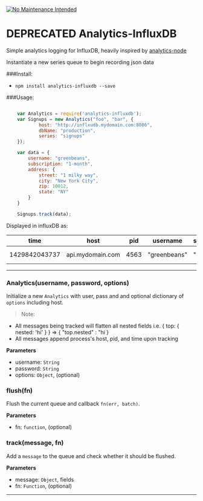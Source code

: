 [![No Maintenance Intended](http://unmaintained.tech/badge.svg)](http://unmaintained.tech/)

# DEPRECATED Analytics-InfluxDB

Simple analytics logging for InfluxDB, heavily inspired by [analytics-node](https://github.com/segmentio/analytics-node)

Instantiate a new series queue to begin recording json data


###Install: 
  
  - `npm install analytics-influxdb --save`

###Usage:

``` javascript

	var Analytics = require('analytics-influxdb');
	var Signups = new Analytics("foo", "bar", {
			host: "http://inflxudb.mydomain.com:8086",
			dbName: "production",
			series: "signups"
	});

	var data = {
		username: "greenbeans",
		subscription: "1-month",
		address: {
			street: "1 milky way",
			city: "New York City",
			zip: 10012,
			state: "NY"
		}
	}

	Signups.track(data);
```

Displayed in influxDB as:

| time | host | pid| username | subscription | address.street | address.city | address.zip | address.state |
| ---- | ---| ---- |------- | -----| ------------- | -------------| ------------- | -------------|
| 1429842043737 | api.mydomain.com | 4563 | "greenbeans" | "1-month" | "1 milky way" | "New York City" |  10012 | NY |


* * *

### Analytics(username, password, options) 

Initialize a new `Analytics` with user, pass and and
optional dictionary of `options` including host.

> Note: 
 - All messages being tracked will flatten all nested fields i.e. { top: { nested: 'hi' } } => { "top.nested" : "hi }
 - All messages append process's host, pid, and time upon tracking

**Parameters**
* username: `String`
* password: `String`
* options: `Object`, (optional)


### flush(fn) 

Flush the current queue and callback `fn(err, batch)`.

**Parameters**
* fn: `function`, (optional)

### track(message, fn) 

Add a `message` to the queue and check whether it should be
flushed.

**Parameters**
* message: `Object`, fields
* fn: `Function`, (optional)

* * *










